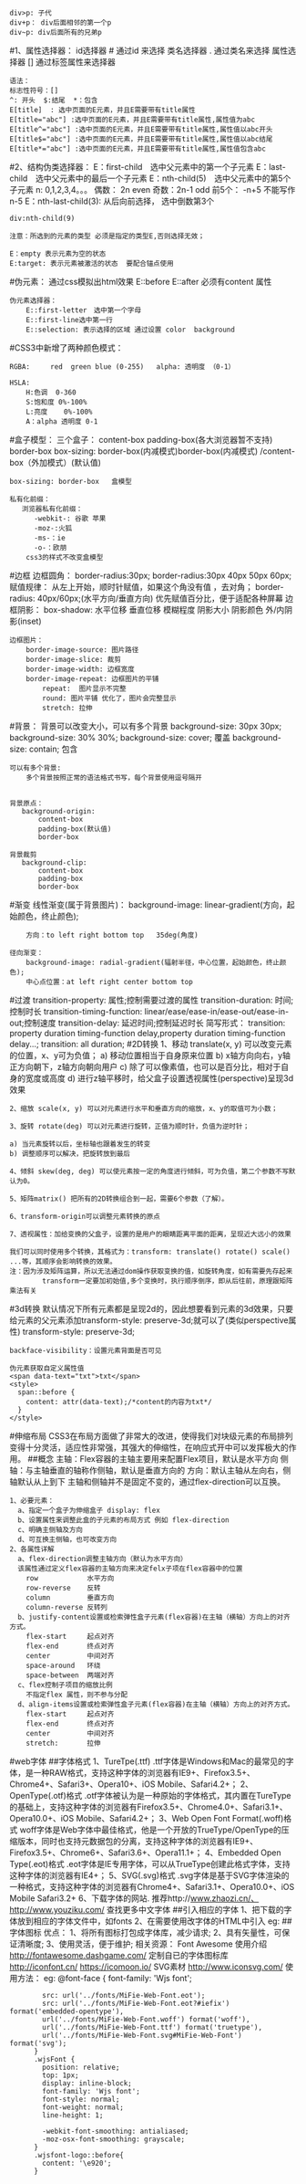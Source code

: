    div>p: 子代
    div+p： div后面相邻的第一个p
    div~p: div后面所有的兄弟p

#1、属性选择器：
    id选择器    #     通过id 来选择
    类名选择器  .     通过类名来选择
    属性选择器  []    通过标签属性来选择器

    语法：
    标志性符号：[]
    ^: 开头  $:结尾  *：包含
    E[title]  : 选中页面的E元素，并且E需要带有title属性
    E[title="abc"] :选中页面的E元素，并且E需要带有title属性,属性值为abc
    E[title^="abc"] :选中页面的E元素，并且E需要带有title属性,属性值以abc开头
    E[title$="abc"] :选中页面的E元素，并且E需要带有title属性,属性值以abc结尾
    E[title*="abc"] :选中页面的E元素，并且E需要带有title属性,属性值包含abc

#2、结构伪类选择器：
    E：first-child　选中父元素中的第一个子元素
    E：last-child　选中父元素中的最后一个子元素
    E：nth-child(5)　选中父元素中的第5个子元素
      n: 0,1,2,3,4。。。
      偶数： 2n  even
      奇数：2n-1 odd
      前5个： -n+5 不能写作n-5
    E：nth-last-child(3): 从后向前选择， 选中倒数第3个

    div:nth-child(9)

    注意：所选到的元素的类型 必须是指定的类型E,否则选择无效；

    E：empty 表示元素为空的状态
    E:target: 表示元素被激活的状态  要配合锚点使用

#伪元素：
    通过css模拟出html效果
    E::before
    E::after  必须有content 属性

    伪元素选择器：
        E::first-letter　选中第一个字母
        E::first-line选中第一行
        E::selection: 表示选择的区域 通过设置 color  background


#CSS3中新增了两种颜色模式：

    RGBA:     red  green blue (0-255)   alpha: 透明度 （0-1）

    HSLA:
        H:色调  0-360
        S:饱和度 0%-100%
        L:亮度    0%-100%
        A：alpha 透明度 0-1

#盒子模型：
    三个盒子： content-box   padding-box(各大浏览器暂不支持)  border-box
    box-sizing: border-box(内减模式)border-box(内减模式) /content-box（外加模式）(默认值)

    box-sizing: border-box   盒模型

    私有化前缀：
       浏览器私有化前缀：
          -webkit-: 谷歌 苹果
          -moz-:火狐
          -ms-：ie
          -o-：欧朋
		css3的样式不改变盒模型

#边框
    边框圆角：
        border-radius:30px;
        border-radius:30px 40px 50px 60px;
        赋值规律： 从左上开始，顺时针赋值，如果这个角没有值 ，去对角；
        border-radius: 40px/60px;(水平方向/垂直方向)
        优先赋值百分比，便于适配各种屏幕
    边框阴影：
        box-shadow: 水平位移  垂直位移  模糊程度  阴影大小  阴影颜色  外/内阴影(inset)

    边框图片：
        border-image-source: 图片路径
        border-image-slice: 裁剪
        border-image-width: 边框宽度
        border-image-repeat: 边框图片的平铺
            repeat:  图片显示不完整
            round: 图片平铺 优化了，图片会完整显示
            stretch: 拉伸

#背景：
    背景可以改变大小，可以有多个背景
    background-size:  30px 30px;
    background-size:  30% 30%;
    background-size:  cover; 覆盖
    background-size:  contain; 包含

    可以有多个背景:
        多个背景按照正常的语法格式书写，每个背景使用逗号隔开


    背景原点：
       background-origin:
           content-box
           padding-box(默认值)
           border-box

    背景裁剪
       background-clip:
           content-box
           padding-box
           border-box
#渐变
    线性渐变(属于背景图片)：
        background-image: linear-gradient(方向，起始颜色，终止颜色);

        方向：to left right bottom top   35deg(角度)

    径向渐变：
        background-image: radial-gradient(辐射半径，中心位置，起始颜色，终止颜色);
        中心点位置：at left right center bottom top
#过渡
    transition-property: 属性;控制需要过渡的属性
    transition-duration: 时间;控制时长
    transition-timing-function: linear/ease/ease-in/ease-out/ease-in-out;控制速度
    transition-delay: 延迟时间;控制延迟时长
    简写形式：
    transition: property duration timing-function delay,property duration timing-function delay...;
    transition: all duration;
#2D转换
    1、移动 translate(x, y) 可以改变元素的位置，x、y可为负值；
    a) 移动位置相当于自身原来位置
    b)  x轴方向向右，y轴正方向朝下，z轴方向朝向用户
    c) 除了可以像素值，也可以是百分比，相对于自身的宽度或高度
    d) 进行z轴平移时，给父盒子设置透视属性(perspective)呈现3d效果

    2、缩放 scale(x, y) 可以对元素进行水平和垂直方向的缩放，x、y的取值可为小数；

    3、旋转 rotate(deg) 可以对元素进行旋转，正值为顺时针，负值为逆时针；

    a) 当元素旋转以后，坐标轴也跟着发生的转变
    b) 调整顺序可以解决，把旋转放到最后

    4、倾斜 skew(deg, deg) 可以使元素按一定的角度进行倾斜，可为负值，第二个参数不写默认为0。

    5、矩阵matrix() 把所有的2D转换组合到一起，需要6个参数（了解）。

    6、transform-origin可以调整元素转换的原点

    7、透视属性：加给变换的父盒子，设置的是用户的眼睛距离平面的距离，呈现近大远小的效果

    我们可以同时使用多个转换，其格式为：transform: translate() rotate() scale() ...等，其顺序会影响转换的效果。
    注：因为涉及矩阵运算，所以无法通过dom操作获取变换的值，如旋转角度，如有需要先存起来
    		transform一定要加初始值,多个变换时，执行顺序倒序，即从后往前，原理跟矩阵乘法有关
#3d转换
    默认情况下所有元素都是呈现2d的，因此想要看到元素的3d效果，只要给元素的父元素添加transform-style: preserve-3d;就可以了(类似perspective属性)
    transform-style: preserve-3d;

    backface-visibility：设置元素背面是否可见

    伪元素获取自定义属性值
    <span data-text="txt">txt</span>
    <style>
      span::before {
        content: attr(data-text);/*content的内容为txt*/
      }
    </style>
#伸缩布局
    CSS3在布局方面做了非常大的改进，使得我们对块级元素的布局排列变得十分灵活，适应性非常强，其强大的伸缩性，在响应式开中可以发挥极大的作用。
##概念
    主轴：Flex容器的主轴主要用来配置Flex项目，默认是水平方向
    侧轴：与主轴垂直的轴称作侧轴，默认是垂直方向的
    方向：默认主轴从左向右，侧轴默认从上到下
    主轴和侧轴并不是固定不变的，通过flex-direction可以互换。

    1、必要元素：
      a、指定一个盒子为伸缩盒子 display: flex
      b、设置属性来调整此盒的子元素的布局方式 例如 flex-direction
      c、明确主侧轴及方向
      d、可互换主侧轴，也可改变方向
    2、各属性详解
      a、flex-direction调整主轴方向（默认为水平方向）
      该属性通过定义flex容器的主轴方向来决定felx子项在flex容器中的位置
        row            水平方向
        row-reverse    反转
        column         垂直方向
        column-reverse 反转列
      b、justify-content设置或检索弹性盒子元素(flex容器)在主轴（横轴）方向上的对齐方式。
        flex-start     起点对齐
        flex-end       终点对齐
        center         中间对齐
        space-around   环绕
        space-between  两端对齐
      c、flex控制子项目的缩放比例
        不指定flex 属性，则不参与分配
      d、align-items设置或检索弹性盒子元素(flex容器)在主轴（横轴）方向上的对齐方式。 
        flex-start     起点对齐
        flex-end       终点对齐
        center         中间对齐
        stretch:       拉伸
#web字体
##字体格式
  1、TureTpe(.ttf)
      .ttf字体是Windows和Mac的最常见的字体，是一种RAW格式，支持这种字体的浏览器有IE9+、Firefox3.5+、Chrome4+、Safari3+、Opera10+、iOS Mobile、Safari4.2+；
  2、OpenType(.otf)格式
     .otf字体被认为是一种原始的字体格式，其内置在TureType的基础上，支持这种字体的浏览器有Firefox3.5+、Chrome4.0+、Safari3.1+、Opera10.0+、iOS Mobile、Safari4.2+；
  3、Web Open Font Format(.woff)格式
     woff字体是Web字体中最佳格式，他是一个开放的TrueType/OpenType的压缩版本，同时也支持元数据包的分离，支持这种字体的浏览器有IE9+、Firefox3.5+、Chrome6+、Safari3.6+、Opera11.1+；
  4、Embedded Open Type(.eot)格式
     .eot字体是IE专用字体，可以从TrueType创建此格式字体，支持这种字体的浏览器有IE4+；
  5、SVG(.svg)格式
     .svg字体是基于SVG字体渲染的一种格式，支持这种字体的浏览器有Chrome4+、Safari3.1+、Opera10.0+、iOS Mobile Safari3.2+
  6、下载字体的网站.
     推荐http://www.zhaozi.cn/、http://www.youziku.com/ 查找更多中文字体
##引入相应的字体
     1、把下载的字体放到相应的字体文件中，如fonts
     2、在需要使用改字体的HTML中引入
        eg:
           <style>
              @font-face {
                font-family: "字体名称";
                src: url('../fonts/MiFie-Web-Font.eot');//字体路径
                src: url('../fonts/MiFie-Web-Font.eot?#iefix') format('embedded-opentype'), 
                url('../fonts/MiFie-Web-Font.woff') format('woff'), 
                url('../fonts/MiFie-Web-Font.ttf') format('truetype'), 
                url('../fonts/MiFie-Web-Font.svg#MiFie-Web-Font') format('svg');
              }
              .自定义某个字体类名 {
                font-family: "字体名称";
              }
           </style>
##字体图标
     优点：
          1、将所有图标打包成字体库，减少请求;
          2、具有矢量性，可保证清晰度;
          3、使用灵活，便于维护;
     相关资源：
          Font Awesome 使用介绍
          http://fontawesome.dashgame.com/
          定制自已的字体图标库
          http://iconfont.cn/
          https://icomoon.io/
          SVG素材
          http://www.iconsvg.com/
     使用方法：
          eg:
          @font-face {
            font-family: 'Wjs font';

            src: url('../fonts/MiFie-Web-Font.eot');
            src: url('../fonts/MiFie-Web-Font.eot?#iefix') format('embedded-opentype'), 
            url('../fonts/MiFie-Web-Font.woff') format('woff'), 
            url('../fonts/MiFie-Web-Font.ttf') format('truetype'), 
            url('../fonts/MiFie-Web-Font.svg#MiFie-Web-Font') format('svg');
          }
          .wjsFont {
            position: relative;
            top: 1px;
            display: inline-block;
            font-family: 'Wjs font';
            font-style: normal;
            font-weight: normal;
            line-height: 1;

            -webkit-font-smoothing: antialiased;
            -moz-osx-font-smoothing: grayscale;
          }
          .wjsfont-logo::before{
            content: '\e920';
          }
